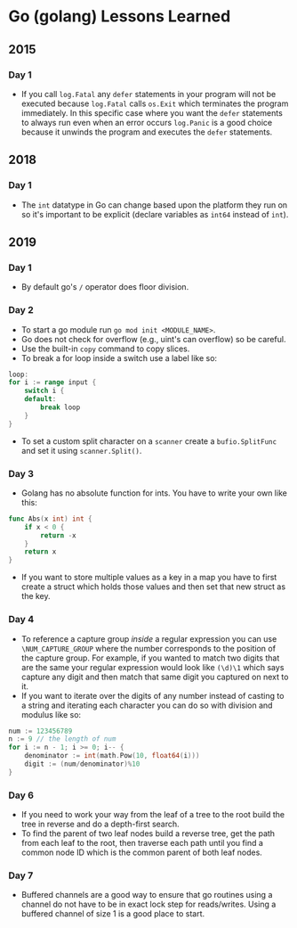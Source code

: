 # Go (golang) Lessons Learned

## 2015
### Day 1
* If you call `log.Fatal` any `defer` statements in your program will not be executed because `log.Fatal` calls `os.Exit`
which terminates the program immediately. In this specific case where you want the `defer` statements to always run even
when an error occurs `log.Panic` is a good choice because it unwinds the program and executes the `defer` statements.
  
## 2018
### Day 1
* The `int` datatype in Go can change based upon the platform they run on so it's important to be explicit (declare variables as `int64` instead of `int`).

## 2019
### Day 1
* By default go's `/` operator does floor division.

### Day 2
* To start a go module run `go mod init <MODULE_NAME>`.
* Go does not check for overflow (e.g., uint's can overflow) so be careful.
* Use the built-in `copy` command to copy slices.
* To break a for loop inside a switch use a label like so:
```go
loop:
for i := range input {
    switch i {
    default:
        break loop
    }
}
```
* To set a custom split character on a `scanner` create a `bufio.SplitFunc` and set it using `scanner.Split()`.

### Day 3
* Golang has no absolute function for ints. You have to write your own like this:
```go
func Abs(x int) int {
	if x < 0 {
		return -x
	}
	return x
}
```
* If you want to store multiple values as a key in a map you have to first create a struct which holds those values and
then set that new struct as the key.

### Day 4
* To reference a capture group *inside* a regular expression you can use `\NUM_CAPTURE_GROUP` where the number corresponds
to the position of the capture group. For example, if you wanted to match two digits that are the same your regular expression
would look like `(\d)\1` which says capture any digit and then match that same digit you captured on next to it.
* If you want to iterate over the digits of any number instead of casting to a string and iterating each character you can do 
so with division and modulus like so:
```go
num := 123456789
n := 9 // the length of num
for i := n - 1; i >= 0; i-- {
	denominator := int(math.Pow(10, float64(i)))
	digit := (num/denominator)%10
}
```

### Day 6
* If you need to work your way from the leaf of a tree to the root build the tree in reverse and do a depth-first search.
* To find the parent of two leaf nodes build a reverse tree, get the path from each leaf to the root, then traverse each path
until you find a common node ID which is the common parent of both leaf nodes.

### Day 7
* Buffered channels are a good way to ensure that go routines using a channel do not have to be in exact lock step
for reads/writes. Using a buffered channel of size 1 is a good place to start.